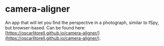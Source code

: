 # camera-aligner

An app that will let you find the perspective in a photograph, similar to fSpy, but browser-based. Can be found here: [https://oscarlitorell.github.io/camera-aligner/](https://oscarlitorell.github.io/camera-aligner/).
